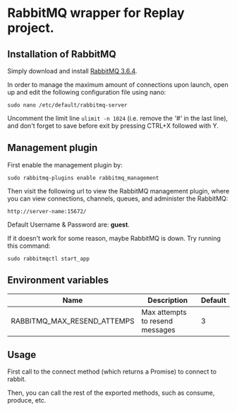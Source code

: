 # RabbitMQ wrapper for Replay project.

## Installation of RabbitMQ

Simply download and install [RabbitMQ 3.6.4](http://www.rabbitmq.com/releases/rabbitmq-server/v3.6.4/rabbitmq-server_3.6.4-1_all.deb).


In order to manage the maximum amount of connections upon launch,
open up and edit the following configuration file using nano:
```
sudo nano /etc/default/rabbitmq-server
```
Uncomment the limit line `ulimit -n 1024` (i.e. remove the _'#'_ in the last line),
and don't forget to save before exit by pressing CTRL+X followed with Y.


## Management plugin

First enable the management plugin by:
```
sudo rabbitmq-plugins enable rabbitmq_management
```

Then visit the following url to view the RabbitMQ management plugin,
where you can view connections, channels, queues, and administer the RabbitMQ:
```
http://server-name:15672/
```

Default Username & Password are: **guest**.


If it doesn't work for some reason, maybe RabbitMQ is down.
Try running this command:
```
sudo rabbitmqctl start_app
```

## Environment variables

| Name                          | Description                                  | Default        |
|-------------------------------|----------------------------------------------|----------------|
| RABBITMQ_MAX_RESEND_ATTEMPS   | Max attempts to resend messages              | 3              |

## Usage

First call to the connect method (which returns a Promise) to connect to rabbit.

Then, you can call the rest of the exported methods, such as consume, produce, etc.

